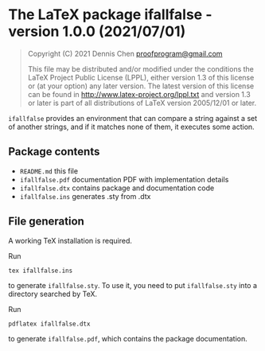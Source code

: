 # The LaTeX package ifallfalse - version 1.0.0 (2021/07/01)

> Copyright (C) 2021 Dennis Chen <proofprogram@gmail.com>
>
> This file may be distributed and/or modified under
> the conditions the LaTeX Project Public License (LPPL),
> either version 1.3 of this license or (at your option)
> any later version. The latest version of this license
> can be found in
> http://www.latex-project.org/lppl.txt
> and version 1.3 or later is part of all distributions of LaTeX
> version 2005/12/01 or later.

`ifallfalse` provides an environment that can compare a string against a set of another strings, and if it matches none of them, it executes some action.

## Package contents

- `README.md` this file
- `ifallfalse.pdf` documentation PDF with implementation details 
- `ifallfalse.dtx` contains package and documentation code
- `ifallfalse.ins` generates .sty from .dtx

## File generation

A working TeX installation is required.

Run

    tex ifallfalse.ins

to generate `ifallfalse.sty`. To use it, you need to put `ifallfalse.sty` into a directory searched by TeX.

Run

    pdflatex ifallfalse.dtx

to generate `ifallfalse.pdf`, which contains the package documentation.